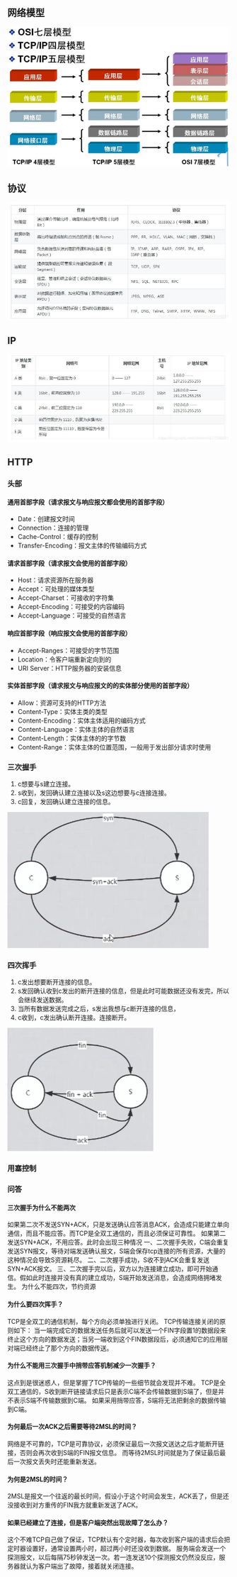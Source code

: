#

## 网络模型

![网络模型](./imgs/osi.jpg)

## 协议

![protocol](./imgs/protocol.jpg)

## IP

![IP](./imgs/ip.jpg)

## HTTP

### 头部

#### 通用首部字段（请求报文与响应报文都会使用的首部字段）

* Date：创建报文时间
* Connection：连接的管理
* Cache-Control：缓存的控制
* Transfer-Encoding：报文主体的传输编码方式

#### 请求首部字段（请求报文会使用的首部字段）

* Host：请求资源所在服务器
* Accept：可处理的媒体类型
* Accept-Charset：可接收的字符集
* Accept-Encoding：可接受的内容编码
* Accept-Language：可接受的自然语言

#### 响应首部字段（响应报文会使用的首部字段）

* Accept-Ranges：可接受的字节范围
* Location：令客户端重新定向到的
* URI Server：HTTP服务器的安装信息

#### 实体首部字段（请求报文与响应报文的的实体部分使用的首部字段）

* Allow：资源可支持的HTTP方法
* Content-Type：实体主类的类型
* Content-Encoding：实体主体适用的编码方式
* Content-Language：实体主体的自然语言
* Content-Length：实体主体的的字节数
* Content-Range：实体主体的位置范围，一般用于发出部分请求时使用

### 三次握手

1. c想要与s建立连接。
2. s收到，发回确认建立连接以及s这边想要与c连接连接。
3. c回复，发回确认建立连接的信息。

![protocol](./imgs/three-time-handshake.png)

### 四次挥手

1. c发出想要断开连接的信息。
2. s发回确认收到c发出的断开连接的信息，但是此时可能数据还没有发完，所以会继续发送数据。
3. 当所有数据发送完成之后，s发出我想与c断开连接的信息，
4. c收到，c发出确认断开连接。连接断开。

![protocol](./imgs/four-time-say-bye.png)

### 用塞控制

### 问答

#### 三次握手为什么不能两次

如果第二次不发送SYN+ACK，只是发送确认应答消息ACK，会造成只能建立单向通信，而且不能应答。而TCP是全双工通信的，而且必须保证可靠性。
如果第二发送SYN+ACK，不用应答。此时会出现三种情况
一、二次握手失败，C端会重复发送SYN报文，等待对端发送确认报文，S端会保存tcp连接的所有资源，大量的这种情况会导致S资源耗尽。
二、二次握手成功，S收不到ACK会重复发送SYN+ACK报文。
三、二次握手完以后，双方以为连接建立成功，即可开始通信。假如此时连接并没有真的建立成功，S端开始发送消息，会造成网络拥堵发生。
为什么不能四次，节约资源

#### 为什么要四次挥手？

TCP是全双工的通信机制，每个方向必须单独进行关闭。
TCP传输连接关闭的原则如下：
当一端完成它的数据发送任务后就可以发送一个FIN字段置1的数据段来终止这个方向的数据发送；当另一端收到这个FIN数据段后，必须通知它的应用层 对端已经终止了那个方向的数据传送。

#### 为什么不能用三次握手中捎带应答机制减少一次握手？

这点到是很迷惑人，但是掌握了TCP传输的一些细节就会发现并不难。
TCP是全双工通信的，S收到断开链接请求后只是表示C端不会传输数据到S端了，但是并不表示S端不传输数据到C端。
如果采用捎带应答，S端将无法把剩余的数据传输到C端。

#### 为何最后一次ACK之后需要等待2MSL的时间？

网络是不可靠的，TCP是可靠协议，必须保证最后一次报文送达之后才能断开链接，否则会再次收到S端的FIN报文信息。
而等待2MSL时间就是为了保证最后最后一次报文丢失时还能重新发送。

#### 为何是2MSL的时间？

2MSL是报文一个往返的最长时间，假设小于这个时间会发生，ACK丢了，但是还没接收到对方重传的FIN我方就重新发送了ACK。

#### 如果已经建立了连接，但是客户端突然出现故障了怎么办？

这个不难TCP自己做了保证，TCP默认有个定时器，每次收到客户端的请求后会把定时器设置好，通常设置两小时，超过两小时还没收到数据。
服务端会发送一个探测报文，以后每隔75秒钟发送一次。若一连发送10个探测报文仍然没反应，服务器就认为客户端出了故障，接着就关闭连接。
